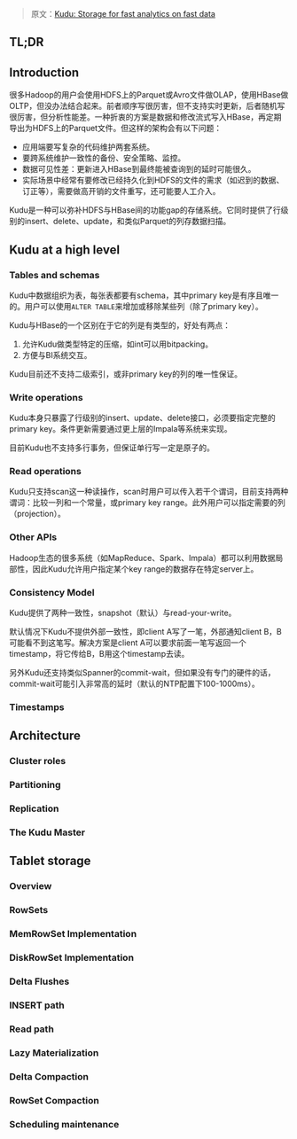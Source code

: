 > 原文：[Kudu: Storage for fast analytics on fast data](https://kudu.apache.org/kudu.pdf)

## TL;DR

<!--more-->

## Introduction

很多Hadoop的用户会使用HDFS上的Parquet或Avro文件做OLAP，使用HBase做OLTP，但没办法结合起来。前者顺序写很厉害，但不支持实时更新，后者随机写很厉害，但分析性能差。一种折衷的方案是数据和修改流式写入HBase，再定期导出为HDFS上的Parquet文件。但这样的架构会有以下问题：
- 应用端要写复杂的代码维护两套系统。
- 要跨系统维护一致性的备份、安全策略、监控。
- 数据可见性差：更新进入HBase到最终能被查询到的延时可能很久。
- 实际场景中经常有要修改已经持久化到HDFS的文件的需求（如迟到的数据、订正等），需要做高开销的文件重写，还可能要人工介入。

Kudu是一种可以弥补HDFS与HBase间的功能gap的存储系统。它同时提供了行级别的insert、delete、update，和类似Parquet的列存数据扫描。

## Kudu at a high level

### Tables and schemas

Kudu中数据组织为表，每张表都要有schema，其中primary key是有序且唯一的。用户可以使用`ALTER TABLE`来增加或移除某些列（除了primary key）。

Kudu与HBase的一个区别在于它的列是有类型的，好处有两点：
1. 允许Kudu做类型特定的压缩，如int可以用bitpacking。
1. 方便与BI系统交互。

Kudu目前还不支持二级索引，或非primary key的列的唯一性保证。

### Write operations

Kudu本身只暴露了行级别的insert、update、delete接口，必须要指定完整的primary key。条件更新需要通过更上层的Impala等系统来实现。

目前Kudu也不支持多行事务，但保证单行写一定是原子的。

### Read operations

Kudu只支持scan这一种读操作，scan时用户可以传入若干个谓词，目前支持两种谓词：比较一列和一个常量，或primary key range。此外用户可以指定需要的列（projection）。

### Other APIs

Hadoop生态的很多系统（如MapReduce、Spark、Impala）都可以利用数据局部性，因此Kudu允许用户指定某个key range的数据存在特定server上。

### Consistency Model

Kudu提供了两种一致性，snapshot（默认）与read-your-write。

默认情况下Kudu不提供外部一致性，即client A写了一笔，外部通知client B，B可能看不到这笔写。解决方案是client A可以要求前面一笔写返回一个timestamp，将它传给B，B用这个timestamp去读。

另外Kudu还支持类似Spanner的commit-wait，但如果没有专门的硬件的话，commit-wait可能引入非常高的延时（默认的NTP配置下100-1000ms）。

### Timestamps

## Architecture

### Cluster roles

### Partitioning

### Replication

### The Kudu Master

## Tablet storage

### Overview

### RowSets

### MemRowSet Implementation

### DiskRowSet Implementation                                                                                       

### Delta Flushes

### INSERT path

### Read path

### Lazy Materialization

### Delta Compaction

### RowSet Compaction

### Scheduling maintenance
